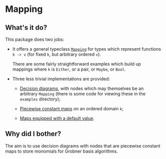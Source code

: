 # Mapping

## What's it do?

This package does two jobs:

* It offers a general typeclass [`Mapping`](src/Data/Mapping.hs) for
  types which represent functions `k -> v` (for fixed `k`, but
  arbitrary ordered `v`).

  There are some fairly straightforward examples which build up
  mappings where `k` is `Either`, or a pair, or `Maybe`, or `Bool`.

* Three less trivial implementations are provided:

    * [Decision diagrams](src/Data/Mapping/Decision.hs), with nodes
       which may themselves be an arbitrary `Mapping` (there is some
       code for viewing these in the `examples` directory);

    * [Piecewise constant maps](src/Data/Mapping/Piecewise.hs) on an
       ordered domain `k`;

    * [Maps equipped with a default value](src/Data/Mapping/MapWithDefault.hs).


## Why did I bother?

The aim is to use decision diagrams with nodes that are piecewise
constant maps to store monomials for Grobner basis algorithms.


